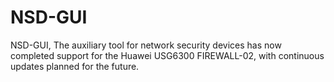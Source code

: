 # NSD-GUI
NSD-GUI, The auxiliary tool for network security devices has now completed support for the Huawei USG6300 FIREWALL-02, with continuous updates planned for the future.
